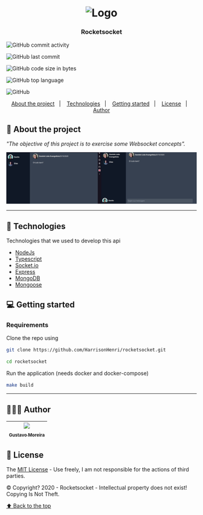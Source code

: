 <h1 align="center">
	<img alt="Logo" src="https://cdn-icons-png.flaticon.com/512/1049/1049874.png" width="200px" />
</h1>

<h3 align="center">
  Rocketsocket
</h3>

<p align="center">

  ![GitHub commit activity](https://img.shields.io/github/commit-activity/w/MGustav0/rocketchat?style=flat-square)
  
  ![GitHub last commit](https://img.shields.io/github/last-commit/MGustav0/rocketchat)
  
  ![GitHub code size in bytes](https://img.shields.io/github/languages/code-size/MGustav0/rocketchat)

  ![GitHub top language](https://img.shields.io/github/languages/top/MGustav0/rocketchat)

  ![GitHub](https://img.shields.io/github/license/MGustav0/rocketchat)

</p>

<p align="center">
  <a href="#-about-the-project">About the project</a>&nbsp;&nbsp;&nbsp;|&nbsp;&nbsp;&nbsp;
  <a href="#-technologies">Technologies</a>&nbsp;&nbsp;&nbsp;|&nbsp;&nbsp;&nbsp;
  <a href="#-getting-started">Getting started</a>&nbsp;&nbsp;&nbsp;|&nbsp;&nbsp;&nbsp;
  <a href="#-license">License</a>&nbsp;&nbsp;&nbsp;|&nbsp;&nbsp;&nbsp;
  <a href="#-author">Author</a>
</p>


## 📜 About the project

_"The objective of this project is to exercise some Websocket concepts"._

![Home](.github/assets/rocketchat.png)

---
## 🚀 Technologies

Technologies that we used to develop this api

- [NodeJs](https://nodejs.org/en/)
- [Typescript](https://www.typescriptlang.org/)
- [Socket.io](https://socket.io/)
- [Express](https://expressjs.com/pt-br/)
- [MongoDB](https://www.mongodb.com/pt-br)
- [Mongoose](https://mongoosejs.com/)

## 💻 Getting started

### Requirements

Clone the repo using

```bash
git clone https://github.com/HarrisonHenri/rocketsocket.git
```

```bash
cd rocketsocket
```

Run the application (needs docker and docker-compose)

```bash
make build
```

---
## 👨🏻‍💻 Author

| [<img src="https://avatars1.githubusercontent.com/u/18315899?s=460&u=54d9c6ea66f2b27120bf39dabe1d36ff22a92b9d&v=4>][(https://github.com/MGustav0](https://avatars1.githubusercontent.com/u/18315899?s=460&u=54d9c6ea66f2b27120bf39dabe1d36ff22a92b9d&v=4))" width=115><br><sub>Gustavo Moreira</sub>](https://github.com/MGustav0) |
| :---: |

## 📝 License

The [MIT License](https://opensource.org/licenses/MIT) - Use freely, I am not responsible for the actions of third parties.

©️ Copyright? 2020 - Rocketsocket - Intellectual property does not exist! Copying Is Not Theft.

[⬆ Back to the top](#-about-the-project)
